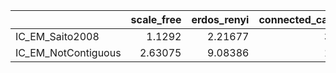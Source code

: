 |                     |   scale_free |   erdos_renyi |   connected_cave_man |   barabasi |
|:--------------------|-------------:|--------------:|---------------------:|-----------:|
| IC_EM_Saito2008     |      1.1292  |       2.21677 |              3.14518 |    17.7801 |
| IC_EM_NotContiguous |      2.63075 |       9.08386 |             16.4362  |    94.44   |